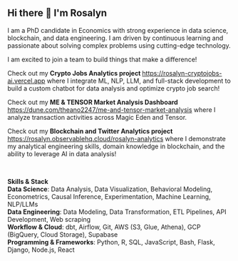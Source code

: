 ## Hi there 👋 I'm Rosalyn

I am a PhD candidate in Economics with strong experience in data science, blockchain, and data engineering. I am driven by continuous learning and passionate about solving complex problems using cutting-edge technology. 

I am excited to join a team to build things that make a difference! 

Check out my <a><b> Crypto Jobs Analytics project </b> <a href="https://rosalyn-cryptojobs-ai.vercel.app" target="_blank" rel="noopener noreferrer">https://rosalyn-cryptojobs-ai.vercel.app</a> where I integrate ML, NLP, LLM, and full-stack development to build a custom chatbot for data analysis and optimize crypto job search! 

Check out my <b> ME & TENSOR Market Analysis Dashboard </b> <a href="https://dune.com/theano2247/me-and-tensor-market-analysis" target="_blank" rel="noopener noreferrer"> https://dune.com/theano2247/me-and-tensor-market-analysis</a> where I analyze transaction activities across Magic Eden and Tensor. 

Check out my <a><b> Blockchain and Twitter Analytics project </b> <a href="https://rosalyn.observablehq.cloud/rosalyn-analytics" target="_blank" rel="noopener noreferrer"> https://rosalyn.observablehq.cloud/rosalyn-analytics</a> where I demonstrate my analytical engineering skills, domain knowledge in blockchain, and the ability to leverage AI in data analysis! 


<br>

<b>Skills & Stack</b> <br>
<b>Data Science</b>: Data Analysis, Data Visualization, Behavioral Modeling, Econometrics, Causal Inference, Experimentation, Machine Learning, NLP/LLMs <br>
<b>Data Engineering</b>: Data Modeling, Data Transformation, ETL Pipelines, API Development, Web scraping <br>
<b>Workflow & Cloud</b>: dbt, Airflow, Git, AWS (S3, Glue, Athena), GCP (BigQuery, Cloud Storage), Supabase <br>
<b>Programming & Frameworks</b>: Python, R, SQL, JavaScript, Bash, Flask, Django, Node.js, React <br>


<!--
**ghrjeon/ghrjeon** is a ✨ _special_ ✨ repository because its `README.md` (this file) appears on your GitHub profile.

Here are some ideas to get you started:

- 🔭 I’m currently working on ...
- 🌱 I’m currently learning ...
- 👯 I’m looking to collaborate on ...
- 🤔 I’m looking for help with ...
- 💬 Ask me about ...
- 📫 How to reach me: ...
- 😄 Pronouns: ...
- ⚡ Fun fact: ...
-->
